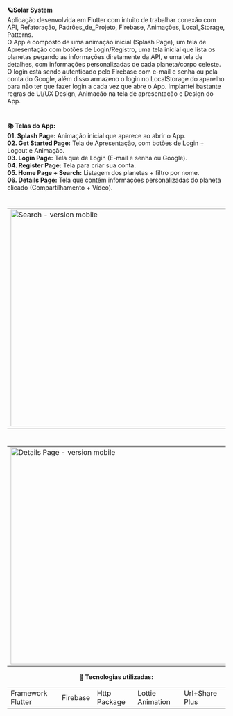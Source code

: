 <div> 
  <strong>🪐Solar System </strong>
</div>

<div>
Aplicação desenvolvida em Flutter com intuito de trabalhar conexão com API, Refatoração, Padrões_de_Projeto, Firebase, Animações, Local_Storage, Patterns.
</div>  
  
<div>  
  O App é composto de uma animação inicial (Splash Page), um tela de Apresentação com botões de Login/Registro, uma tela inicial que lista os planetas pegando as informações diretamente da API, e uma tela de detalhes, com informações personalizadas de cada planeta/corpo celeste. O login está sendo autenticado pelo Firebase com e-mail e senha ou pela conta do Google, além disso armazeno o login no LocalStorage do aparelho para não ter que fazer login a cada vez que abre o App. Implantei bastante regras de UI/UX Design, Animação na tela de apresentação e Design do App. 
 </div>

  #
<div align="left"> 
  <strong>📚 Telas do App:</strong>
</div>

<div align="left"> 
   <strong>01. Splash Page:</strong> Animação inicial que aparece ao abrir o App.
</div>
<div align="left">  
   <strong>02. Get Started Page:</strong> Tela de Apresentação, com botões de Login + Logout e Animação.
</div>
<div align="left"> 
   <strong>03. Login Page:</strong> Tela que de Login (E-mail e senha ou Google).
</div>
<div align="left"> 
   <strong>04. Register Page:</strong> Tela para criar sua conta.
</div>
<div align="left"> 
   <strong>05. Home Page + Search:</strong> Listagem dos planetas + filtro por nome.
</div>
<div align="left"> 
   <strong>06. Details Page:</strong> Tela que contém informações personalizadas do planeta clicado (Compartilhamento + Vídeo).
</div>

  
  #

  <table align="center">
  <tr>
    <td>
      <img src="https://github.com/AndreWar10/solar-system-app/blob/master/assets/screens/getstarted_page.jpeg" alt="Search - version mobile" height="500px">
    </td>
    <td>
      <img src="https://github.com/AndreWar10/solar-system-app/blob/master/assets/screens/login_page.jpeg" alt="Details Page - version mobile" height="500px">
    </td>
    <td>
      <img src="https://github.com/AndreWar10/solar-system-app/blob/master/assets/screens/register_page.jpeg" alt="Details Page - version mobile" height="500px">
    </td>
     
  </table>
  
#
  
  <table align="center">
  <tr>
    <td>
      <img src="https://github.com/AndreWar10/solar-system-app/blob/master/assets/screens/home_page2.jpeg" alt="Details Page - version mobile" height="500px">
    </td>
    <td>
      <img src="https://github.com/AndreWar10/solar-system-app/blob/master/assets/screens/home_page.jpeg" alt="Details Page - version mobile" height="500px">
    </td>
    <td>
      <img src="https://github.com/AndreWar10/solar-system-app/blob/master/assets/screens/detail_page.jpeg" alt="Details Page - version mobile" height="500px">
    </td>
    
  </table>
  
<div align="center">  
  <strong> 💼 Tecnologias utilizadas: </strong>
</div>   

<table align="center">
 <tr>
  <td>Framework Flutter</td>  
  <td>Firebase </td>
  <td>Http Package</td>
  <td>Lottie Animation</td>
  <td>Url+Share Plus</td>
 
  
 </tr>
</table>
